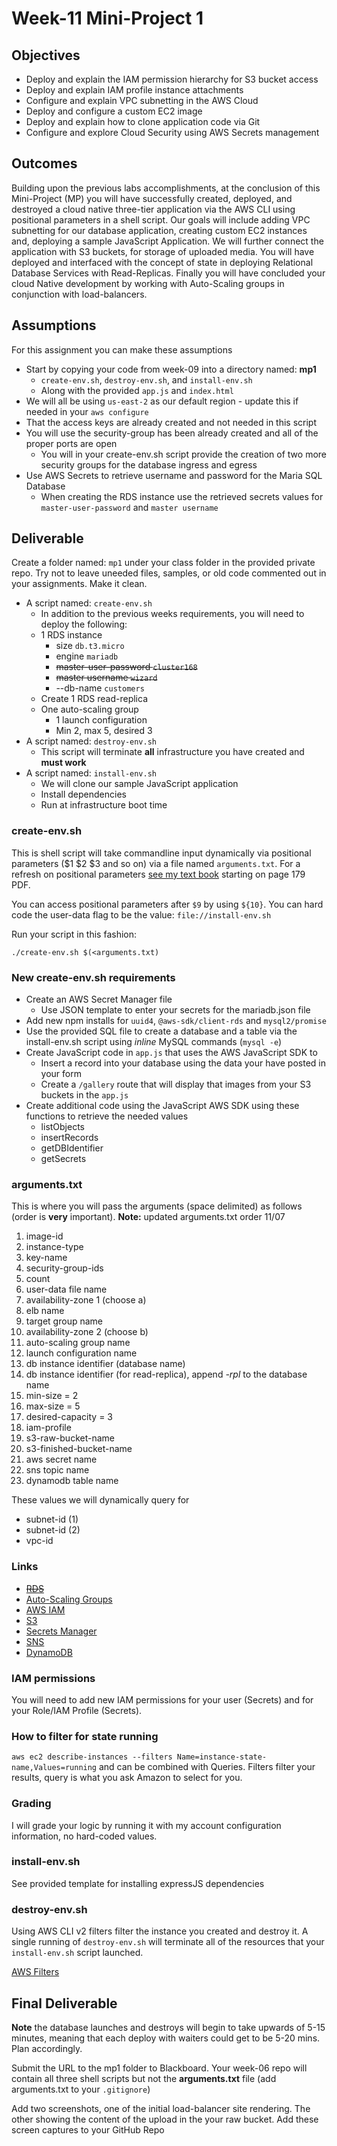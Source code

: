 # Week-11 Mini-Project 1

## Objectives

* Deploy and explain the IAM permission hierarchy for S3 bucket access
* Deploy and explain IAM profile instance attachments
* Configure and explain VPC subnetting in the AWS Cloud
* Deploy and configure a custom EC2 image
* Deploy and explain how to clone application code via Git
* Configure and explore Cloud Security using AWS Secrets management

## Outcomes

Building upon the previous labs accomplishments, at the conclusion of this Mini-Project (MP) you will have successfully created, deployed, and destroyed a cloud native three-tier application via the AWS CLI using positional parameters in a shell script. Our goals will include adding VPC subnetting for our database application, creating custom EC2 instances and, deploying a sample JavaScript Application.  We will further connect the application with S3 buckets, for storage of uploaded media. You will have deployed and interfaced with the concept of state in deploying Relational Database Services with Read-Replicas. Finally you will have concluded your cloud Native development by working with Auto-Scaling groups in conjunction with load-balancers.

## Assumptions

For this assignment you can make these assumptions

* Start by copying your code from week-09 into a directory named: **mp1**
  * `create-env.sh`, `destroy-env.sh`, and `install-env.sh`
  * Along with the provided `app.js` and `index.html`
* We will all be using `us-east-2` as our default region - update this if needed in your `aws configure`
* That the access keys are already created and not needed in this script
* You will use the security-group has been already created and all of the proper ports are open
  * You will in your create-env.sh script provide the creation of two more security groups for the database ingress and egress
* Use AWS Secrets to retrieve username and password for the Maria SQL Database
  * When creating the RDS instance use the retrieved secrets values for `master-user-password` and `master username`

## Deliverable

Create a folder named: `mp1` under your class folder in the provided private repo.  Try not to leave uneeded files, samples, or old code commented out in your assignments. Make it clean.

* A script named: `create-env.sh`
  * In addition to the previous weeks requirements, you will need to deploy the following:
  * 1 RDS instance
    * size `db.t3.micro`
    * engine `mariadb`
    * ~~master-user-password `cluster168`~~
    * ~~master username `wizard`~~
    * --db-name `customers`
  * Create 1 RDS read-replica
  * One auto-scaling group
    * 1 launch configuration
    * Min 2, max 5, desired 3
* A script named: `destroy-env.sh`
  * This script will terminate **all** infrastructure you have created and **must work**
* A script named: `install-env.sh`
  * We will clone our sample JavaScript application
  * Install dependencies
  * Run at infrastructure boot time

### create-env.sh

This is shell script will take commandline input dynamically via positional parameters ($1 $2 $3 and so on) via a file named `arguments.txt`. For a refresh on positional parameters [see my text book](https://github.com/jhajek/Linux-text-book-part-1/releases/tag/2021-09-29 "Link to Linux Textbook") starting on page 179 PDF.

You can access positional parameters after `$9` by using `${10}`. You can hard code the user-data flag to be the value: `file://install-env.sh`

Run your script in this fashion:

```./create-env.sh $(<arguments.txt)```

### New create-env.sh requirements

* Create an AWS Secret Manager file
  * Use JSON template to enter your secrets for the mariadb.json file
* Add new npm installs for `uuid4`, `@aws-sdk/client-rds` and `mysql2/promise`
* Use the provided SQL file to create a database and a table via the install-env.sh script using *inline* MySQL commands (`mysql -e`)
* Create JavaScript code in `app.js` that uses the AWS JavaScript SDK to
  * Insert a record into your database using the data your have posted in your form
  * Create a `/gallery` route that will display that images from your S3 buckets in the `app.js`
* Create additional code using the JavaScript AWS SDK using these functions to retrieve the needed values
  * listObjects
  * insertRecords
  * getDBIdentifier
  * getSecrets


### arguments.txt

This is where you will pass the arguments (space delimited) as follows (order is **very** important). **Note:** updated arguments.txt order 11/07

1) image-id
1) instance-type
1) key-name
1) security-group-ids
1) count
1) user-data file name
1) availability-zone 1 (choose a)
1) elb name
1) target group name
1) availability-zone 2 (choose b)
1) auto-scaling group name
1) launch configuration name
1) db instance identifier (database name)
1) db instance identifier (for read-replica), append *-rpl* to the database name
1) min-size = 2
1) max-size = 5
1) desired-capacity = 3
1) iam-profile
1) s3-raw-bucket-name
1) s3-finished-bucket-name
1) aws secret name
1) sns topic name
1) dynamodb table name

These values we will dynamically query for

* subnet-id (1)
* subnet-id (2)
* vpc-id

### Links

* ~~[RDS](https://awscli.amazonaws.com/v2/documentation/api/latest/reference/rds/index.html "webpage RDS CLI")~~
* [Auto-Scaling Groups](https://awscli.amazonaws.com/v2/documentation/api/latest/reference/autoscaling/index.html "webpage auto-scaling groups")
* [AWS IAM](https://docs.aws.amazon.com/IAM/latest/UserGuide/introduction.html "webpage for AWS IAM")
* [S3](https://awscli.amazonaws.com/v2/documentation/api/latest/reference/s3/index.html "webpage for S3 aws cli")
 * [Secrets Manager](https://awscli.amazonaws.com/v2/documentation/api/latest/reference/secretsmanager/index.html "documentation for AWS seecrets manager")
* [SNS](https://awscli.amazonaws.com/v2/documentation/api/latest/reference/sns/index.html "webpage for SNS aws cli")
* [DynamoDB](https://awscli.amazonaws.com/v2/documentation/api/latest/reference/dynamodb/index.html "webpage for DynamoDB")

### IAM permissions

You will need to add new IAM permissions for your user (Secrets) and for your Role/IAM Profile (Secrets).

### How to filter for state running

`aws ec2 describe-instances --filters Name=instance-state-name,Values=running` and can be combined with Queries.  Filters filter your results, query is what you ask Amazon to select for you.

### Grading

I will grade your logic by running it with my account configuration information, no hard-coded values.

### install-env.sh

See provided template for installing expressJS dependencies

### destroy-env.sh

Using AWS CLI v2 filters filter the instance you created and destroy it.  A single running of `destroy-env.sh` will terminate all of the resources that your `install-env.sh` script launched.

[AWS Filters](https://docs.aws.amazon.com/cli/latest/userguide/cli-usage-filter.html "URL for AWS Filters")

## Final Deliverable

**Note** the database launches and destroys will begin to take upwards of 5-15 minutes, meaning that each deploy with waiters could get to be 5-20 mins. Plan accordingly.

Submit the URL to the mp1 folder to Blackboard. Your week-06 repo will contain all three shell scripts but not the **arguments.txt** file (add arguments.txt to your `.gitignore`)

Add two screenshots, one of the initial load-balancer site rendering. The other showing the content of the upload in the your raw bucket.  Add these screen captures to your GitHub Repo
